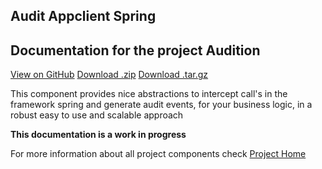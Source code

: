 
<section class="page-header">
      <h1 class="project-name">Audit Appclient Spring</h1>
      <h2 class="project-tagline">Documentation for the project Audition</h2>
      <a href="https://github.com/atende/audit-appclient-spring" class="btn btn-primary">View on GitHub</a>
      <a href="https://github.com/atende/audit-appclient-spring/zipball/master" class="btn btn-primary">Download .zip</a>
      <a href="https://github.com/atende/audit-appclient-spring/tarball/master" class="btn btn-primary">Download .tar.gz</a>
</section>


This component provides nice abstractions to intercept call's in the framework spring and generate
audit events, for your business logic, in a robust easy to use and scalable approach

<div class="alert alert-info" role="alert">
    <strong>This documentation is a work in progress</strong>
</div>

For more information about all project components check [Project Home]


[Project Home]:https://atende.github.io/audit-docs